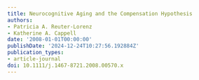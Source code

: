 ```yaml
---
title: Neurocognitive Aging and the Compensation Hypothesis
authors:
- Patricia A. Reuter-Lorenz
- Katherine A. Cappell
date: '2008-01-01T00:00:00'
publishDate: '2024-12-24T10:27:56.192884Z'
publication_types:
- article-journal
doi: 10.1111/j.1467-8721.2008.00570.x
---
```

